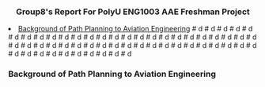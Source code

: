  <h3 align="center">Group8's Report For PolyU ENG1003 AAE Freshman Project </h3>
<li>
      <a href="#Background of Path Planning to Aviation Engineering">Background of Path Planning to Aviation Engineering</a>
 # d
  # d
  # d
  # d
  # d
  # d
  # d
  # d
  # d
  # d
  # d
 # d
  # d
  # d
  # d
  # d
  # d
  # d
  # d
  # d
  # d
  # d
 # d
  # d
  # d
  # d
  # d
  # d
  # d
  # d
  # d
  # d
  # d
 # d
  # d
  # d
  # d
  # d
  # d
  # d
  # d
  # d
  # d
  # d
 # d
  # d
  # d
  # d
  # d
  # d
  # d
  # d
  # d
  # d
  # d
 
  <!-- Background of Path Planning to Aviation Engineering -->
  ### Background of Path Planning to Aviation Engineering
